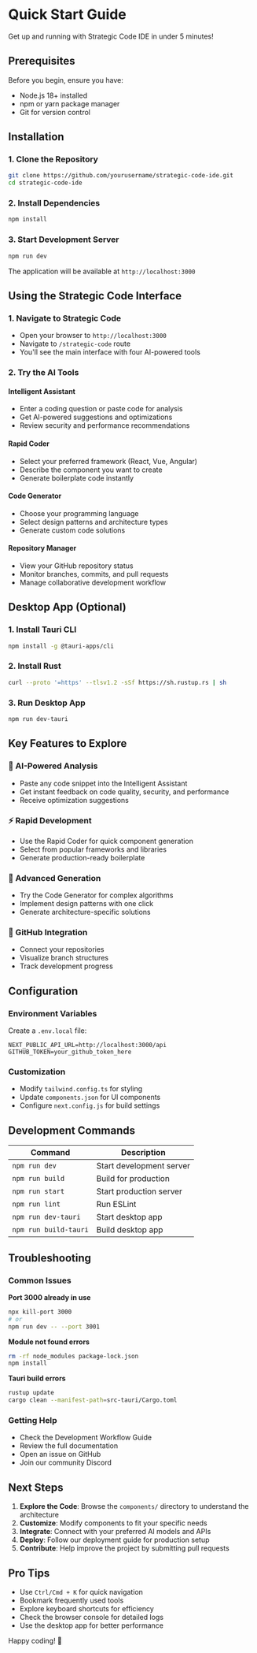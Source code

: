 # Quick Start Guide

Get up and running with Strategic Code IDE in under 5 minutes!

## Prerequisites

Before you begin, ensure you have:
- Node.js 18+ installed
- npm or yarn package manager
- Git for version control

## Installation

### 1. Clone the Repository
```bash
git clone https://github.com/yourusername/strategic-code-ide.git
cd strategic-code-ide
```

### 2. Install Dependencies
```bash
npm install
```

### 3. Start Development Server
```bash
npm run dev
```

The application will be available at `http://localhost:3000`

## Using the Strategic Code Interface

### 1. Navigate to Strategic Code
- Open your browser to `http://localhost:3000`
- Navigate to `/strategic-code` route
- You'll see the main interface with four AI-powered tools

### 2. Try the AI Tools

#### Intelligent Assistant
- Enter a coding question or paste code for analysis
- Get AI-powered suggestions and optimizations
- Review security and performance recommendations

#### Rapid Coder
- Select your preferred framework (React, Vue, Angular)
- Describe the component you want to create
- Generate boilerplate code instantly

#### Code Generator
- Choose your programming language
- Select design patterns and architecture types
- Generate custom code solutions

#### Repository Manager
- View your GitHub repository status
- Monitor branches, commits, and pull requests
- Manage collaborative development workflow

## Desktop App (Optional)

### 1. Install Tauri CLI
```bash
npm install -g @tauri-apps/cli
```

### 2. Install Rust
```bash
curl --proto '=https' --tlsv1.2 -sSf https://sh.rustup.rs | sh
```

### 3. Run Desktop App
```bash
npm run dev-tauri
```

## Key Features to Explore

### 🧠 AI-Powered Analysis
- Paste any code snippet into the Intelligent Assistant
- Get instant feedback on code quality, security, and performance
- Receive optimization suggestions

### ⚡ Rapid Development
- Use the Rapid Coder for quick component generation
- Select from popular frameworks and libraries
- Generate production-ready boilerplate

### 🔧 Advanced Generation
- Try the Code Generator for complex algorithms
- Implement design patterns with one click
- Generate architecture-specific solutions

### 📁 GitHub Integration
- Connect your repositories
- Visualize branch structures
- Track development progress

## Configuration

### Environment Variables
Create a `.env.local` file:
```env
NEXT_PUBLIC_API_URL=http://localhost:3000/api
GITHUB_TOKEN=your_github_token_here
```

### Customization
- Modify `tailwind.config.ts` for styling
- Update `components.json` for UI components
- Configure `next.config.js` for build settings

## Development Commands

| Command | Description |
|---------|-------------|
| `npm run dev` | Start development server |
| `npm run build` | Build for production |
| `npm run start` | Start production server |
| `npm run lint` | Run ESLint |
| `npm run dev-tauri` | Start desktop app |
| `npm run build-tauri` | Build desktop app |

## Troubleshooting

### Common Issues

**Port 3000 already in use**
```bash
npx kill-port 3000
# or
npm run dev -- --port 3001
```

**Module not found errors**
```bash
rm -rf node_modules package-lock.json
npm install
```

**Tauri build errors**
```bash
rustup update
cargo clean --manifest-path=src-tauri/Cargo.toml
```

### Getting Help

- Check the Development Workflow Guide
- Review the full documentation
- Open an issue on GitHub
- Join our community Discord

## Next Steps

1. **Explore the Code**: Browse the `components/` directory to understand the architecture
2. **Customize**: Modify components to fit your specific needs
3. **Integrate**: Connect with your preferred AI models and APIs
4. **Deploy**: Follow our deployment guide for production setup
5. **Contribute**: Help improve the project by submitting pull requests

## Pro Tips

- Use `Ctrl/Cmd + K` for quick navigation
- Bookmark frequently used tools
- Explore keyboard shortcuts for efficiency
- Check the browser console for detailed logs
- Use the desktop app for better performance

Happy coding! 🚀